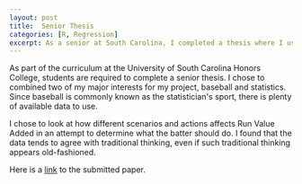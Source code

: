 ```yaml
---
layout: post
title:  Senior Thesis 
categories: [R, Regression]
excerpt: As a senior at South Carolina, I completed a thesis where I used baseball data to determine the optimal outcome given different scenarios. 
---
```


As part of the curriculum at the University of South Carolina Honors College, students are required to complete a senior thesis. I chose to combined two of my major interests for my project, baseball and statistics. Since baseball is commonly known as the statistician's sport, there is plenty of available data to use. 

I chose to look at how different scenarios and actions affects Run Value Added in an attempt to determine what the batter should do. I found that the data tends to agree with traditional thinking, even if such traditional thinking appears old-fashioned.

Here is a [link](https://drive.google.com/file/d/1jD7T378N0j5AJc4QGnTHQjF-5XdHwBdb/view?usp=share_link) to the submitted paper. 